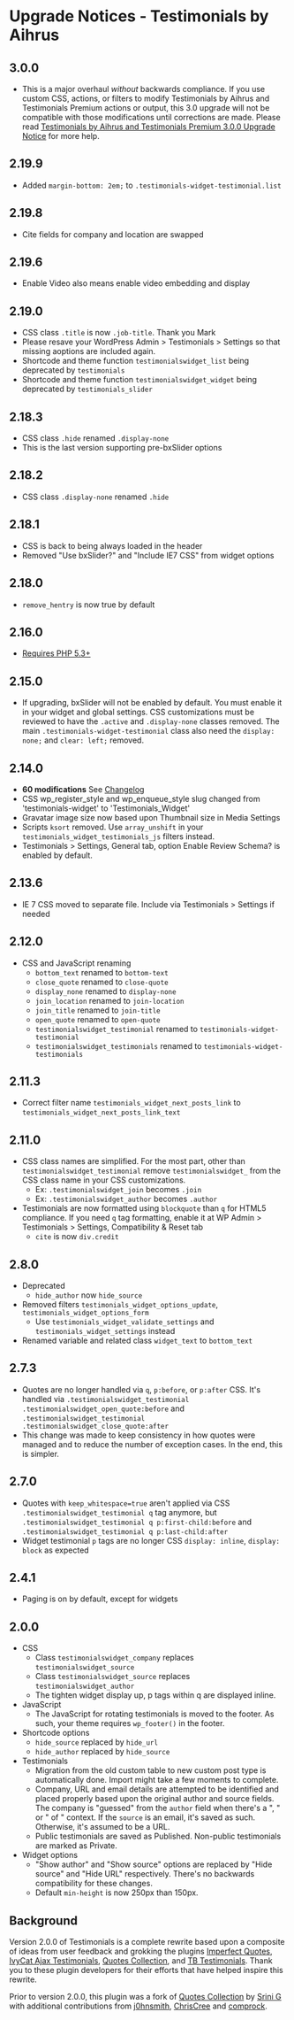 # Upgrade Notices - Testimonials by Aihrus

## 3.0.0

* This is a major overhaul *without* backwards compliance. If you use custom CSS, actions, or filters to modify Testimonials by Aihrus and Testimonials Premium actions or output, this 3.0 upgrade will not be compatible with those modifications until corrections are made. Please read [Testimonials by Aihrus and Testimonials Premium 3.0.0 Upgrade Notice](https://aihrus.zendesk.com/entries/52514055) for more help.

## 2.19.9

* Added `margin-bottom: 2em;` to `.testimonials-widget-testimonial.list`

## 2.19.8

* Cite fields for company and location are swapped

## 2.19.6

* Enable Video also means enable video embedding and display

## 2.19.0

* CSS class `.title` is now `.job-title`. Thank you Mark
* Please resave your WordPress Admin > Testimonials > Settings so that missing aoptions are included again.
* Shortcode and theme function `testimonialswidget_list` being deprecated by `testimonials`
* Shortcode and theme function `testimonialswidget_widget` being deprecated by `testimonials_slider`

## 2.18.3

* CSS class `.hide` renamed `.display-none`
* This is the last version supporting pre-bxSlider options

## 2.18.2

* CSS class `.display-none` renamed `.hide`

## 2.18.1

* CSS is back to being always loaded in the header
* Removed "Use bxSlider?" and "Include IE7 CSS" from widget options

## 2.18.0

* `remove_hentry` is now true by default

## 2.16.0

* [Requires PHP 5.3+](https://aihrus.zendesk.com/entries/30678006)

## 2.15.0

* If upgrading, bxSlider will not be enabled by default. You must enable it in your widget and global settings. CSS customizations must be reviewed to have the `.active` and `.display-none` classes removed. The main `.testimonials-widget-testimonial` class also need the `display: none;` and `clear: left;` removed.

## 2.14.0

* **60 modifications** See [Changelog](https://github.com/michael-cannon/testimonials-widget/blob/master/CHANGELOG.md)
* CSS wp_register_style and wp_enqueue_style slug changed from 'testimonials-widget' to 'Testimonials_Widget'
* Gravatar image size now based upon Thumbnail size in Media Settings
* Scripts `ksort` removed. Use `array_unshift` in your `testimonials_widget_testimonials_js` filters instead.
* Testimonials > Settings, General tab, option Enable Review Schema? is enabled by default.

## 2.13.6

* IE 7 CSS moved to separate file. Include via Testimonials > Settings if needed

## 2.12.0

* CSS and JavaScript renaming
	* `bottom_text` renamed to `bottom-text`
	* `close_quote` renamed to `close-quote`
	* `display_none` renamed to `display-none`
	* `join_location` renamed to `join-location`
	* `join_title` renamed to `join-title`
	* `open_quote` renamed to `open-quote`
	* `testimonialswidget_testimonial` renamed to `testimonials-widget-testimonial`
	* `testimonialswidget_testimonials` renamed to `testimonials-widget-testimonials`

## 2.11.3

* Correct filter name `testimonials_widget_next_posts_link` to `testimonials_widget_next_posts_link_text`

## 2.11.0

* CSS class names are simplified. For the most part, other than `testimonialswidget_testimonial` remove `testimonialswidget_` from the CSS class name in your CSS customizations.
	* Ex: `.testimonialswidget_join` becomes `.join`
	* Ex: `.testimonialswidget_author` becomes `.author`
* Testimonials are now formatted using `blockquote` than `q` for HTML5 compliance. If you need `q` tag formatting, enable it at WP Admin > Testimonials > Settings, Compatibility & Reset tab
	* `cite` is now `div.credit`

## 2.8.0

* Deprecated
	* `hide_author` now `hide_source`
* Removed filters `testimonials_widget_options_update`, `testimonials_widget_options_form`
	* Use `testimonials_widget_validate_settings` and `testimonials_widget_settings` instead
* Renamed variable and related class `widget_text` to `bottom_text`

## 2.7.3

* Quotes are no longer handled via `q`, `p:before`, or `p:after` CSS. It's handled via `.testimonialswidget_testimonial .testimonialswidget_open_quote:before` and `.testimonialswidget_testimonial .testimonialswidget_close_quote:after`
* This change was made to keep consistency in how quotes were managed and to reduce the number of exception cases. In the end, this is simpler.

## 2.7.0

* Quotes with `keep_whitespace=true` aren't applied via CSS `.testimonialswidget_testimonial q` tag anymore, but `.testimonialswidget_testimonial q p:first-child:before` and `.testimonialswidget_testimonial q p:last-child:after`
* Widget testimonial `p` tags are no longer CSS `display: inline`, `display: block` as expected

## 2.4.1

* Paging is on by default, except for widgets

## 2.0.0

* CSS
	* Class `testimonialswidget_company` replaces `testimonialswidget_source`
	* Class `testimonialswidget_source` replaces `testimonialswidget_author`
	* The tighten widget display up, p tags within q are displayed inline.
* JavaScript
	* The JavaScript for rotating testimonials is moved to the footer. As such, your theme requires `wp_footer()` in the footer.
* Shortcode options
	* `hide_source` replaced by `hide_url`
	* `hide_author` replaced by `hide_source`
* Testimonials
	* Migration from the old custom table to new custom post type is automatically done. Import might take a few moments to complete.
	* Company, URL and email details are attempted to be identified and placed properly based upon the original author and source fields. The company is "guessed" from the `author` field when there's a ", " or " of " context. If the `source` is an email, it's saved as such. Otherwise, it's assumed to be a URL.
	* Public testimonials are saved as Published. Non-public testimonials are marked as Private.
* Widget options
	* "Show author" and "Show source" options are replaced by "Hide source" and "Hide URL" respectively. There's no backwards compatibility for these changes. 
	* Default `min-height` is now 250px than 150px.

## Background

Version 2.0.0 of Testimonials is a complete rewrite based upon a composite of ideas from user feedback and grokking the plugins [Imperfect Quotes](http://www.swarmstrategies.com/imperfect-quotes/), [IvyCat Ajax Testimonials](http://wordpress.org/extend/plugins/ivycat-ajax-testimonials/), [Quotes Collection](http://srinig.com/wordpress/plugins/quotes-collection/), and [TB Testimonials](http://travisballard.com/wordpress/tb-testimonials/). Thank you to these plugin developers for their efforts that have helped inspire this rewrite.

Prior to version 2.0.0, this plugin was a fork of [Quotes Collection](http://srinig.com/wordpress/plugins/quotes-collection/) by [Srini G](http://wordpress.org/support/profile/SriniG) with additional contributions from [j0hnsmith](http://wordpress.org/support/profile/j0hnsmith), [ChrisCree](http://wordpress.org/support/profile/ChrisCree) and [comprock](http://wordpress.org/support/profile/comprock).
